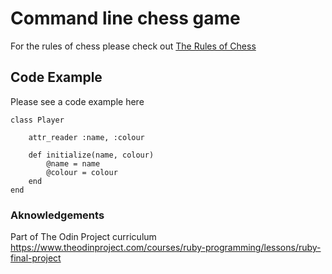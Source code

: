 # Command line chess game

For the rules of chess please check out [The Rules of Chess](https://www.chessvariants.com/d.chess/chess.html)

## Code Example

Please see a code example here

```
class Player

    attr_reader :name, :colour

    def initialize(name, colour)
        @name = name
        @colour = colour
    end
end
```

### Aknowledgements

Part of The Odin Project curriculum https://www.theodinproject.com/courses/ruby-programming/lessons/ruby-final-project



